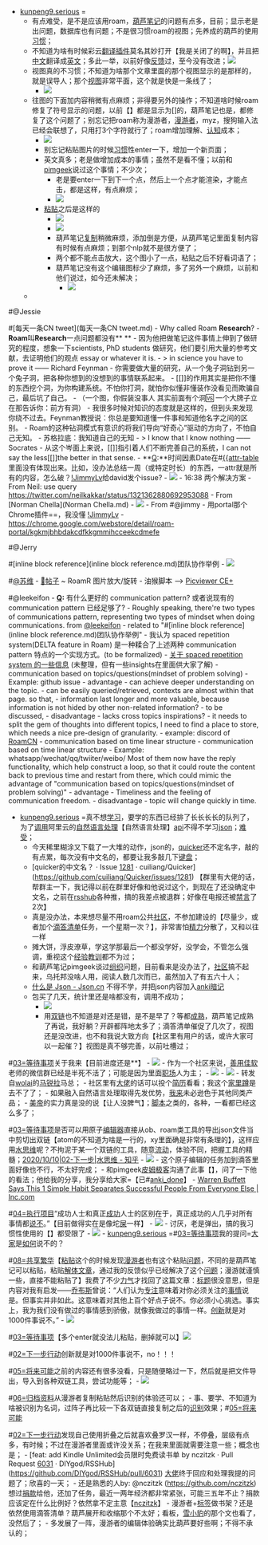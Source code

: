 - [kunpeng9.serious](kunpeng9.serious.md) =
    - 有点难受，是不是应该用roam，[葫芦笔记](葫芦笔记.md)的问题有点多，目前；显示老是出问题，数据库也有问题；不是很习惯roam的视图；先养成的葫芦的使用[习惯](习惯.md)；
    - 不知道为啥有时候彩云[翻译](翻译.md)[插件](插件.md)莫名其妙打开【我是关闭了的啊】，并且把[中文](中文.md)翻译成[英文](英文.md)；多此一举，以前好像[反馈](反馈.md)过，至今没有改进；![](../images/UGOzexK7aV.png?)
    - 视图真的不习惯；不知道为啥那个文章里面的那个视图显示的是那样的，就是误导人；那个[视图](视图.md)非常平面，这个就是快是一条线了；
        - ![](../images/Nzg8NpkYSt.png?)
    - 往图的下面加内容稍微有点麻烦；非得要另外的操作；不知道啥时候roam修复了符号显示的问题，以前【】都是显示为[]的，葫芦笔记也是，都修复了这个问题了；别忘记把roam称为漫游者，[漫游者](漫游者.md)，myz，搜狗输入法已经会联想了，只用打3个字符就行了；roam增加理解、[认知](认知.md)成本；
        - ![](../images/PYYw_uKVR0.png?)
        - 别忘记粘贴图片的时候[习惯](习惯.md)性enter一下，增加一个新页面；
        - 英文真多；老是做增加成本的事情；虽然不是看不懂；以前和[pimgeek](pimgeek.md)说过这个事情；不少次；
            - 老是要enter一下到下一个点，然后上一个点才能渲染，才能点击，都是这样，有点麻烦；
            - ![](../images/VyYd6NWrBj.png?)
        - [粘贴](粘贴.md)之后是这样的
            - ![](../images/Ts0i_7-I5W.png?)
            - ![](../images/vzRQIHkDeF.png?)
            - 葫芦笔记[复制](复制.md)稍微麻烦，添加倒是方便，从葫芦笔记里面复制内容有时候有点麻烦；到那个nlp就不是很方便了；
            - 两个都不能点击放大，这个图小了一点，粘贴之后不好看词语了；
            - 葫芦笔记没有这个编辑图标少了麻烦，多了另外一个麻烦，以前和他们说过，如今还未解决；
                - ![](../images/ro-tieVLRg.png?)
    - 

#@Jessie
    
#[每天一条CN tweet](每天一条CN tweet.md)
        - Why called Roam **Research**?
            - **Roam**叫**Research**一点问题都没有** **
            - 因为他把做笔记这件事情上伸到了做研究的程度，想象一下scientists, PhD students 做研究，他们要引用大量的参考文献，去证明他们的观点 essay or whatever it is. 
            - > in science you have to prove it —— Richard Feynman
            - 你需要做大量的研究，从一个兔子洞钻到另一个兔子洞，把各种你想到的没想到的事情联系起来。
            - [[]]的作用其实是把你不懂的东西挖个洞，为你构建系统。不怕你打洞，就怕你似懂非懂装作没看见而欺骗自己，最后坑了自己。
                - （一个图，你假装没事人 其实前面有个洞🆚 一个大牌子立在那告诉你：前方有洞）
            - 我很多时候对知识的态度就是这样的，但到头来发现你绕不过去。Feynman教授说：你总是要知道懂一件事和知道他名字之间的区别。
            - Roam的这种钻洞模式有意识的将我们导向“好奇心”驱动的方向了，不怕自己无知。
            - 苏格拉底：我知道自己的无知
            - > I know that I know nothing ——Socrates
            - 从这个岑面上来说，[[]]指引着人们不断完善自己的系统，I can not say the less[[]]the better in that sense.
    - **[Q](Q.md):**时间因素Date在#[{{attr-table]({{attr-table.md)里面没有体现出来。比如，没办法总结一周（或特定时长）的东西，一attr就是所有的内容，怎么破？[!JimmyLv](!JimmyLv.md)给david发个issue?
        - ![](../images/zxdUMU7VpY.png?)
        - 16:38 两个解决方案
            - From Neil: use query https://twitter.com/neilkakkar/status/1321362880692953088
            - From [Norman Chella](Norman Chella.md) 
            - ![](../images/i6pQtmW8WG.png?)
            - From #@jimmy
            - 用portal那个Chrome插件==，我没懂 [!JimmyLv](!JimmyLv.md)
                - https://chrome.google.com/webstore/detail/roam-portal/kgkmjbhbdakcdfkkgmmihcceekcdmefe

#@Jerry
    
#[inline block reference](inline block reference.md)团队协作举例
        - ![](../images/ptX4vgftlT.png?)

#[@苏维](@苏维.md)
    - [📝帖子](📝帖子.md) ~ RoamR 图片放大/旋转
        - 油猴脚本 --> [Picviewer CE+](https://greasyfork.org/zh-CN/scripts/24204-picviewer-ce)

#@leekeifon
    - **[Q](Q.md):** 有什么更好的 communication pattern? 或者说现有的communication pattern 已经足够了?
        - Roughly speaking, there're two types of communications pattern, representing two types of mindset when doing communications. from [@leekeifon](@leekeifon.md) 
            - related to "#[inline block reference](inline block reference.md)团队协作举例"
            - 我认为 spaced repetition system(DELTA feature in Roam) 是一种糅合了上述两种 communication pattern 特点的一个实现方式。(to be formalized)
                - [关于 spaced repetition system 的一些信息](https://roamresearch.com/#/app/dw-csapp-faq/page/lfzSPNXZD) (未整理，但有一些insights在里面供大家了解)
            - communication based on topics/questions(mindset of problem solving)
                - Example: github issue
                - advantage
                    - can achieve deeper understanding on the topic.
                    - can be easily queried/retrieved, contexts are almost within that page. so that,
                        - information last longer and more valuable, because information is not hided by other non-related information?
                        - to be discussed, 
                - disadvantage
                    - lacks cross topics inspirations?
                    - it needs to split the gem of thoughts into different topics, I need to find a place to store, which needs a nice pre-design of granularity. 
                        - example: discord of [RoamCN](RoamCN.md)
            - communication based on time linear structure
            - communication based on time linear structure
                - Example: whatsapp/wechat/qq/twiiter/weibo/
                    Most of them now have the reply functionality, which help construct a loop, so that it could route the content back to previous time and restart from there, which could mimic the advantage of "communication based on topics/questions(mindset of problem solving)"
                - advantage
                    - Timeliness and the feeling of communication freedom.
                - disadvantage
                    - topic will change quickly in time.
- [kunpeng9.serious](kunpeng9.serious.md) =真不想[学习](学习.md)，要学的东西已经排了长长长长的队列了，为了[调用](调用.md)阿里云的[自然语言处理](自然语言处理.md)【自然语言处理】[api](api.md)不得不学习[json](json.md)；[难受](难受.md)；
    - 今天稀里糊涂又下载了一大堆的动作，json的，[quicker](quicker.md)还不定名字，敲的有点累，每次没有中文名的，都要让我多敲几下[键盘](键盘.md)；
    - [quicker的中文名？ · Issue [1281](1281.md) · cuiliang/Quicker](https://github.com/cuiliang/Quicker/issues/1281) 【群里有大佬的话，帮群主一下，我记得以前在群里好像和他说过这个，到现在了还没确定中文名，之前在[rsshub](rsshub.md)各种推，搞的我差点被退群；好像在电报还被[禁言](禁言.md)了2次】
    - 真是没办法，本来想尽量不用roam公共[社区](社区.md)，不参加建设的【尽量少，或者加个[滴答清单](滴答清单.md)任务，一个星期一次？】，非常害怕[精力](精力.md)分散了，又和以往一样
    - 摊大饼，浮皮潦草，学这学那最后一个都没学好，没学会，不管怎么强调，重视这个[经验](经验.md)[教训](教训.md)都不为过；
    - 和葫芦笔记pimgeek谈过[组织](组织.md)问题，目前看来是没办法了，[社区](社区.md)搞不起来，乌托邦没啥人用，阅读人数几次而已，虽然加入了有五六十人；
    - [什么是 Json - Json.cn](https://www.json.cn/wiki.html) 不得不学，并把json内容加入[anki](anki.md)[暗记](暗记.md)
    - 包买了几天，统计里还是啥都没有，调用不成功；
        - ![](../images/OfPRTOqCzW.png?)
        - 用[双链](双链.md)也不知道是对还是错，是不是早了？等都[成熟](成熟.md)，葫芦笔记成熟了再说，我好躺？开辟都阵地太多了；滴答清单催促了几次了，视图还是没改进，也不和我说大致方向【社区里有用户的话，或许大家可以一起催？】视图是真不够完善，以前吐槽过；
        
#[03=等待事项](03=等待事项.md)关于我来【目前进度还是**】
            - ![](../images/1emBPD3n_Z.png?)
            - 作为一个社区来说，[善用佳软](善用佳软.md)老师的微信群已经是半死不活了；可能是因为里面[职场](职场.md)人为主；
                - ![](../images/Vbq81grLLe.png?)
                - ![](../images/F_79Rx0AX_.png?)
                - 转发自[wolai](wolai.md)的[马锐拉](马锐拉.md)马总；
                - 社区里有[大佬](大佬.md)的话可以投个[简历](简历.md)看看；我这个[家里蹲](家里蹲.md)是去不了了；
                - 如果融入自然语言处理取得先发优势，[我来](我来.md)未必逊色于其他同类产品；
                - [美帝](美帝.md)的实力真是没的说【让人没脾气】；[脚本](脚本.md)之类的，各种，一看都已经这么多了；
    
#[03=等待事项](03=等待事项.md)是否可以用原子[编辑器](编辑器.md)直接从ob、roam类工具的导出json文件当中剪切出双链【atom的不知道为啥是一行的，xy里面确是非常有条理的】，这样应用[水思维](水思维.md)呢？不拘泥于某一个双链的工具，随意[流动](流动.md)，体验不同，把握工具的精髓；[2020/10/10|02-下一步|水思维 - 知乎](https://zhuanlan.zhihu.com/p/264424074) 
        - ![](../images/3_JZF9YosO.png?)
    - 这个原子编辑的任务加到滴答里面好像也不行，不太好完成；
    - 和pimgeek[皮姆极客](皮姆极客.md)沟通了此事【】，问了一下他的看法；他给我的分享，我分享给大家=【已#[anki_done](anki_done.md)】
        - [Warren Buffett Says This 1 Simple Habit Separates Successful People From Everyone Else | Inc.com](https://fanyi.caiyunapp.com/article1/?id=5f96b1f26f255b0ce4efd462)
        
#[04=执行项目](04=执行项目.md)“成功人士和真正[成功](成功.md)人士的区别在于，真正成功的人几乎对所有事情都[说不](说不.md)。”【目前做得实在是像坨[屎](屎.md)一样】
            - ![](../images/gmO-k5uQa_.png?)
                - 讨厌，老是弹出，搞的我习惯性使用的【】都受限了
            - ![](../images/pdmBXCAOes.png?)
    - [kunpeng9.serious](kunpeng9.serious.md) =#[03=等待事项](03=等待事项.md)我的提问=[大家](大家.md)是[如何](如何.md)说不的？
        
#[08=共享繁华](08=共享繁华.md)【[粘贴](粘贴.md)这个的时候发现[漫游者](漫游者.md)也有这个粘贴[问题](问题.md)，不同的是葫芦笔记可以粘贴，粘贴[解体](解体.md)[文章](文章.md)，通过我的反馈似乎已经解决了这个[问题](问题.md)；漫游就谨慎一些，直接不能粘贴了】我费了不少[力气](力气.md)才找回了这篇文章：[标题](标题.md)很没意思，但是内容对我有启发——[乔布斯](乔布斯.md)曾说：“人们认为[专注](专注.md)意味着对你必须关注的[事情](事情.md)说是。但事实并非如此。这意味着对其他上百个好点子说不。你必须小心挑选。事实上，我为我们没有做过的事情感到骄傲，就像我做过的事情一样。[创新](创新.md)就是对1000件事说不。”
            - ![](../images/3MMZSHFWqa.png?)
        
#[03=等待事项](03=等待事项.md)【多个enter就没法儿粘贴，删掉就可以】![](../images/0taZu-oEds.png?)
        
#[02=下一步行动](02=下一步行动.md)创新就是对1000件事说不，no！！！
            
#[05=将来可能](05=将来可能.md)之前的内容还有很多没看，只是随便略过一下，然后就是把文件导出，导入到各种双链工具，尝试功能等；
        - ![](../images/IQkR2kUljT.png?)
        
#[06=归档资料](06=归档资料.md)从漫游者复制粘贴然后识别的体验还可以；
            - 事、要学、不知道为啥被识别为名词，过阵子再比较一下各双链直接复制之后的[识别](识别.md)效果；#[05=将来可能](05=将来可能.md)
    
#[02=下一步行动](02=下一步行动.md)发现自己使用折叠之后就喜欢叠罗汉一样，不停叠，层级有点多，有时候；不过在漫游者里面或许没关系；在我来里面就需要注意一些；概念也是；
    - [feat: add Kindle Unlimited会员限时免费读书单 by nczitzk · Pull Request [6031](6031.md) · DIYgod/RSSHub](https://github.com/DIYgod/RSSHub/pull/6031) [大佬](大佬.md)终于回应和处理我提的问题了；欣喜的一天；
        - 还是熟悉的人by: @nczitzk (https://github.com/nczitzk) 想过[捐款](捐款.md)给他，还加了任务，最近一两年经济都非常紧张，可能三五年不止？捐款应该定在什么比例好？依然拿不定主意【[nczitzk](nczitzk.md)】
        - 漫游者+[标签](标签.md)做书架？还是依然使用滴答清单？葫芦展开和收缩那个不太好；看板，[雪小豹](雪小豹.md)的那个文也看了，没然后了；
    - 多发展了一阵，漫游者的编辑体验确实比葫芦要好些啊；不得不承认的；

